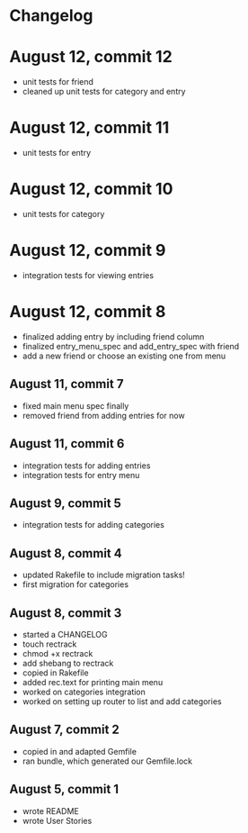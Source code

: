 # Changelog

# August 12, commit 12
* unit tests for friend
* cleaned up unit tests for category and entry

# August 12, commit 11
* unit tests for entry

# August 12, commit 10
* unit tests for category

# August 12, commit 9
* integration tests for viewing entries

# August 12, commit 8
* finalized adding entry by including friend column
* finalized entry_menu_spec and add_entry_spec with friend
* add a new friend or choose an existing one from menu

## August 11, commit 7
* fixed main menu spec finally
* removed friend from adding entries for now

## August 11, commit 6
* integration tests for adding entries
* integration tests for entry menu

## August 9, commit 5
* integration tests for adding categories

## August 8, commit 4
* updated Rakefile to include migration tasks!
* first migration for categories

## August 8, commit 3
* started a CHANGELOG
* touch rectrack
* chmod +x rectrack
* add shebang to rectrack
* copied in Rakefile
* added rec.text for printing main menu
* worked on categories integration
* worked on setting up router to list and add categories

## August 7, commit 2
* copied in and adapted Gemfile
* ran bundle, which generated our Gemfile.lock

## August 5, commit 1
* wrote README
* wrote User Stories
